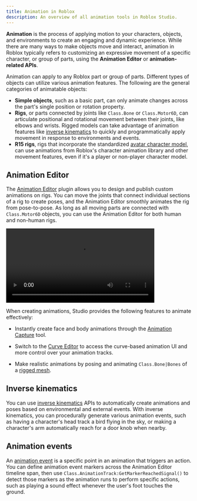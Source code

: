 ```yaml
---
title: Animation in Roblox
description: An overview of all animation tools in Roblox Studio.
---
```


**Animation** is the process of applying motion to your characters, objects, and environments to create an engaging and dynamic experience. While there are many ways to make objects move and interact, animation in Roblox typically refers to customizing an expressive movement of a specific character, or group of parts, using the **Animation Editor** or **animation-related APIs**.

Animation can apply to any Roblox part or group of parts. Different types of objects can utilize various animation features. The following are the general categories of animatable objects:

- **Simple objects**, such as a basic part, can only animate changes across the part's single position or rotation property.
- **Rigs**, or parts connected by joints like `Class.Bone` or `Class.Motor6D`, can articulate positional and rotational movement between their joints, like elbows and wrists. Rigged models can take advantage of animation features like [inverse kinematics](#inverse-kinematics) to quickly and programmatically apply movement in response to environments and events.
- **R15 rigs**, rigs that incorporate the standardized [avatar character model](../characters/index.md#avatar-character-components), can use animations from Roblox's character animation library and other movement features, even if it's a player or non-player character model.

## Animation Editor

The [Animation Editor](../animation/editor.md) plugin allows you to design and publish custom animations on rigs. You can move the joints that connect individual sections of a rig to create poses, and the Animation Editor smoothly animates the rig from pose-to-pose. As long as all moving parts are connected with `Class.Motor6D` objects, you can use the Animation Editor for both human and non-human rigs.

<video src="../assets/animation/inverse-kinematics/IK-Body-Part.mp4" controls width="80%"></video>

When creating animations, Studio provides the following features to animate effectively:

- Instantly create face and body animations through the [Animation Capture](../animation/capture.md) tool.

- Switch to the [Curve Editor](../animation/curve-editor.md) to access the curve-based animation UI and more control over your animation tracks.

- Make realistic animations by posing and animating `Class.Bone|Bones` of a [rigged mesh](../art/modeling/rigging.md).

## Inverse kinematics

You can use [inverse kinematics](../animation/inverse-kinematics.md) APIs to automatically create animations and poses based on environmental and external events. With inverse kinematics, you can procedurally generate various animation events, such as having a character's head track a bird flying in the sky, or making a character's arm automatically reach for a door knob when nearby.

## Animation events

An [animation event](../animation/events.md) is a specific point in an animation that triggers an action. You can define animation event markers across the Animation Editor timeline span, then use `Class.AnimationTrack:GetMarkerReachedSignal()` to detect those markers as the animation runs to perform specific actions, such as playing a sound effect whenever the user's foot touches the ground.
